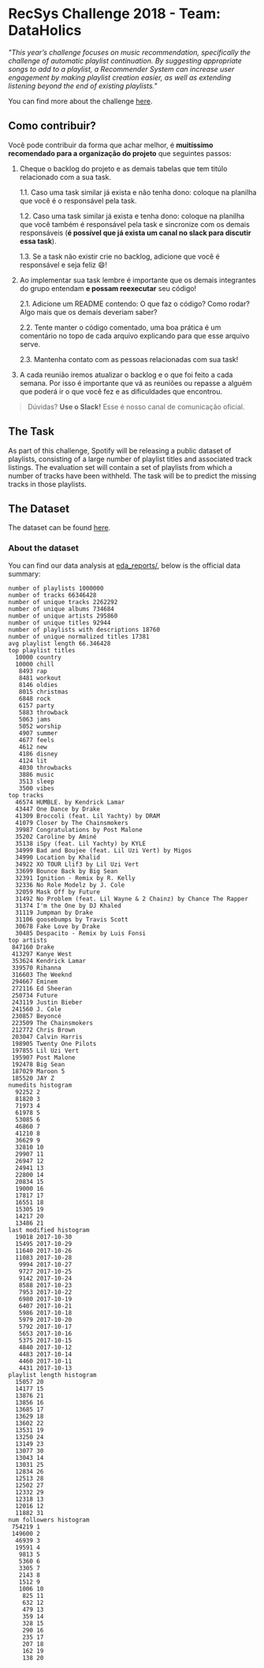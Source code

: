 # RecSys Challenge 2018 - Team: DataHolics

*"This year’s challenge focuses on music recommendation, specifically the challenge of automatic playlist continuation.
By suggesting appropriate songs to add to a playlist, a Recommender System can increase user engagement by making
playlist creation easier, as well as extending listening beyond the end of existing playlists."*

You can find more about the challenge [here](http://www.recsyschallenge.com/2018/).

## Como contribuir?

Você pode contribuir da forma que achar melhor, é **muitíssimo recomendado para a organização do projeto**
que seguintes passos:

1. Cheque o backlog do projeto e as demais tabelas que tem titúlo relacionado com a sua task.  
    
    1.1. Caso uma task similar já exista e não tenha dono: coloque na planilha que você é o responsável pela task.
    
    1.2. Caso uma task similar já exista e tenha dono: coloque na planilha que você também é responsável pela task e
    sincronize com os demais responsáveis (**é possível que já exista um canal no slack para discutir essa task**).
  
    1.3. Se a task não existir crie no backlog, adicione que você é responsável e seja feliz :smile:!

2.  Ao implementar sua task lembre é importante que os demais integrantes do grupo entendam
**e possam reexecutar** seu código!

    2.1. Adicione um README contendo: O que faz o código? Como rodar? Algo mais que os demais deveriam saber?
  
    2.2. Tente manter o código comentado, uma boa prática é um comentário no topo de cada arquivo explicando para que
         esse arquivo serve.
  
    2.3. Mantenha contato com as pessoas relacionadas com sua task!

3. A cada reunião iremos atualizar o backlog e o que foi feito a cada semana. Por isso é importante que vá as reuniões
ou repasse a alguém que poderá ir o que você fez e as dificuldades que encontrou.

> Dúvidas? **Use o Slack!** Esse é nosso canal de comunicação oficial.

## The Task

As part of this challenge, Spotify will be releasing a public dataset of playlists,
consisting of a large number of playlist titles and associated track listings.
The evaluation set will contain a set of playlists from which a number of tracks have been withheld.
The task will be to predict the missing tracks in those playlists.

## The Dataset

The dataset can be found [here](https://recsys-challenge.spotify.com/details).

### About the dataset

You can find our data analysis at [eda_reports/](eda_reports/), below is the official data summary:
```
number of playlists 1000000
number of tracks 66346428
number of unique tracks 2262292
number of unique albums 734684
number of unique artists 295860
number of unique titles 92944
number of playlists with descriptions 18760
number of unique normalized titles 17381
avg playlist length 66.346428
top playlist titles
  10000 country
  10000 chill
   8493 rap
   8481 workout
   8146 oldies
   8015 christmas
   6848 rock
   6157 party
   5883 throwback
   5063 jams
   5052 worship
   4907 summer
   4677 feels
   4612 new
   4186 disney
   4124 lit
   4030 throwbacks
   3886 music
   3513 sleep
   3500 vibes
top tracks
  46574 HUMBLE. by Kendrick Lamar
  43447 One Dance by Drake
  41309 Broccoli (feat. Lil Yachty) by DRAM
  41079 Closer by The Chainsmokers
  39987 Congratulations by Post Malone
  35202 Caroline by Aminé
  35138 iSpy (feat. Lil Yachty) by KYLE
  34999 Bad and Boujee (feat. Lil Uzi Vert) by Migos
  34990 Location by Khalid
  34922 XO TOUR Llif3 by Lil Uzi Vert
  33699 Bounce Back by Big Sean
  32391 Ignition - Remix by R. Kelly
  32336 No Role Modelz by J. Cole
  32059 Mask Off by Future
  31492 No Problem (feat. Lil Wayne & 2 Chainz) by Chance The Rapper
  31374 I'm the One by DJ Khaled
  31119 Jumpman by Drake
  31106 goosebumps by Travis Scott
  30678 Fake Love by Drake
  30485 Despacito - Remix by Luis Fonsi
top artists
 847160 Drake
 413297 Kanye West
 353624 Kendrick Lamar
 339570 Rihanna
 316603 The Weeknd
 294667 Eminem
 272116 Ed Sheeran
 250734 Future
 243119 Justin Bieber
 241560 J. Cole
 230857 Beyoncé
 223509 The Chainsmokers
 212772 Chris Brown
 203047 Calvin Harris
 198905 Twenty One Pilots
 197855 Lil Uzi Vert
 195907 Post Malone
 192478 Big Sean
 187029 Maroon 5
 185520 JAY Z
numedits histogram
  92252 2
  81820 3
  71973 4
  61978 5
  53085 6
  46860 7
  41210 8
  36629 9
  32810 10
  29907 11
  26947 12
  24941 13
  22800 14
  20834 15
  19000 16
  17817 17
  16551 18
  15305 19
  14217 20
  13486 21
last modified histogram
  19018 2017-10-30
  15495 2017-10-29
  11640 2017-10-26
  11083 2017-10-28
   9994 2017-10-27
   9727 2017-10-25
   9142 2017-10-24
   8588 2017-10-23
   7953 2017-10-22
   6980 2017-10-19
   6407 2017-10-21
   5986 2017-10-18
   5979 2017-10-20
   5792 2017-10-17
   5653 2017-10-16
   5375 2017-10-15
   4840 2017-10-12
   4483 2017-10-14
   4460 2017-10-11
   4431 2017-10-13
playlist length histogram
  15057 20
  14177 15
  13876 21
  13856 16
  13685 17
  13629 18
  13602 22
  13531 19
  13250 24
  13149 23
  13077 30
  13043 14
  13031 25
  12834 26
  12513 28
  12502 27
  12332 29
  12318 13
  12016 12
  11882 31
num followers histogram
 754219 1
 149600 2
  46939 3
  19591 4
   9813 5
   5360 6
   3305 7
   2143 8
   1512 9
   1006 10
    825 11
    632 12
    479 13
    359 14
    328 15
    290 16
    235 17
    207 18
    162 19
    138 20
```

